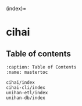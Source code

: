 (index)=

# cihai

## Table of contents

```{toctree}
:caption: Table of Contents
:name: mastertoc

cihai/index
cihai-cli/index
unihan-etl/index
unihan-db/index
```
